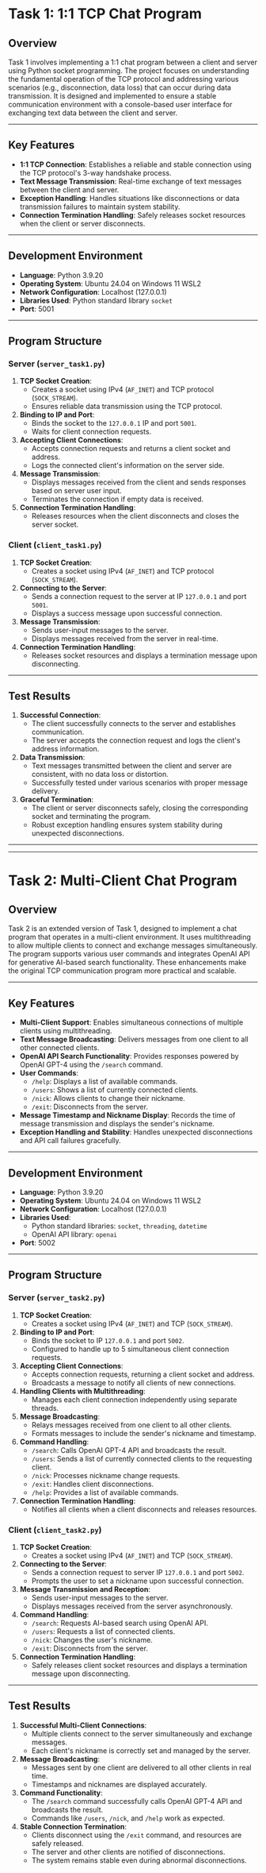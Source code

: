 # Task 1: 1:1 TCP Chat Program

## Overview
Task 1 involves implementing a 1:1 chat program between a client and server using Python socket programming. The project focuses on understanding the fundamental operation of the TCP protocol and addressing various scenarios (e.g., disconnection, data loss) that can occur during data transmission. It is designed and implemented to ensure a stable communication environment with a console-based user interface for exchanging text data between the client and server.

---

## Key Features
- **1:1 TCP Connection**: Establishes a reliable and stable connection using the TCP protocol's 3-way handshake process.
- **Text Message Transmission**: Real-time exchange of text messages between the client and server.
- **Exception Handling**: Handles situations like disconnections or data transmission failures to maintain system stability.
- **Connection Termination Handling**: Safely releases socket resources when the client or server disconnects.

---

## Development Environment
- **Language**: Python 3.9.20
- **Operating System**: Ubuntu 24.04 on Windows 11 WSL2
- **Network Configuration**: Localhost (127.0.0.1)
- **Libraries Used**: Python standard library `socket`
- **Port**: 5001

---

## Program Structure

### Server (`server_task1.py`)
1. **TCP Socket Creation**:
   - Creates a socket using IPv4 (`AF_INET`) and TCP protocol (`SOCK_STREAM`).
   - Ensures reliable data transmission using the TCP protocol.
2. **Binding to IP and Port**:
   - Binds the socket to the `127.0.0.1` IP and port `5001`.
   - Waits for client connection requests.
3. **Accepting Client Connections**:
   - Accepts connection requests and returns a client socket and address.
   - Logs the connected client's information on the server side.
4. **Message Transmission**:
   - Displays messages received from the client and sends responses based on server user input.
   - Terminates the connection if empty data is received.
5. **Connection Termination Handling**:
   - Releases resources when the client disconnects and closes the server socket.

### Client (`client_task1.py`)
1. **TCP Socket Creation**:
   - Creates a socket using IPv4 (`AF_INET`) and TCP protocol (`SOCK_STREAM`).
2. **Connecting to the Server**:
   - Sends a connection request to the server at IP `127.0.0.1` and port `5001`.
   - Displays a success message upon successful connection.
3. **Message Transmission**:
   - Sends user-input messages to the server.
   - Displays messages received from the server in real-time.
4. **Connection Termination Handling**:
   - Releases socket resources and displays a termination message upon disconnecting.

---

## Test Results
1. **Successful Connection**:
   - The client successfully connects to the server and establishes communication.
   - The server accepts the connection request and logs the client's address information.
2. **Data Transmission**:
   - Text messages transmitted between the client and server are consistent, with no data loss or distortion.
   - Successfully tested under various scenarios with proper message delivery.
3. **Graceful Termination**:
   - The client or server disconnects safely, closing the corresponding socket and terminating the program.
   - Robust exception handling ensures system stability during unexpected disconnections.

---
---

# Task 2: Multi-Client Chat Program

## Overview
Task 2 is an extended version of Task 1, designed to implement a chat program that operates in a multi-client environment. It uses multithreading to allow multiple clients to connect and exchange messages simultaneously. The program supports various user commands and integrates OpenAI API for generative AI-based search functionality. These enhancements make the original TCP communication program more practical and scalable.

---

## Key Features
- **Multi-Client Support**: Enables simultaneous connections of multiple clients using multithreading.
- **Text Message Broadcasting**: Delivers messages from one client to all other connected clients.
- **OpenAI API Search Functionality**: Provides responses powered by OpenAI GPT-4 using the `/search` command.
- **User Commands**:
  - `/help`: Displays a list of available commands.
  - `/users`: Shows a list of currently connected clients.
  - `/nick`: Allows clients to change their nickname.
  - `/exit`: Disconnects from the server.
- **Message Timestamp and Nickname Display**: Records the time of message transmission and displays the sender's nickname.
- **Exception Handling and Stability**: Handles unexpected disconnections and API call failures gracefully.

---

## Development Environment
- **Language**: Python 3.9.20
- **Operating System**: Ubuntu 24.04 on Windows 11 WSL2
- **Network Configuration**: Localhost (127.0.0.1)
- **Libraries Used**:
  - Python standard libraries: `socket`, `threading`, `datetime`
  - OpenAI API library: `openai`
- **Port**: 5002

---

## Program Structure

### Server (`server_task2.py`)
1. **TCP Socket Creation**:
   - Creates a socket using IPv4 (`AF_INET`) and TCP (`SOCK_STREAM`).
2. **Binding to IP and Port**:
   - Binds the socket to IP `127.0.0.1` and port `5002`.
   - Configured to handle up to 5 simultaneous client connection requests.
3. **Accepting Client Connections**:
   - Accepts connection requests, returning a client socket and address.
   - Broadcasts a message to notify all clients of new connections.
4. **Handling Clients with Multithreading**:
   - Manages each client connection independently using separate threads.
5. **Message Broadcasting**:
   - Relays messages received from one client to all other clients.
   - Formats messages to include the sender's nickname and timestamp.
6. **Command Handling**:
   - `/search`: Calls OpenAI GPT-4 API and broadcasts the result.
   - `/users`: Sends a list of currently connected clients to the requesting client.
   - `/nick`: Processes nickname change requests.
   - `/exit`: Handles client disconnections.
   - `/help`: Provides a list of available commands.
7. **Connection Termination Handling**:
   - Notifies all clients when a client disconnects and releases resources.

### Client (`client_task2.py`)
1. **TCP Socket Creation**:
   - Creates a socket using IPv4 (`AF_INET`) and TCP (`SOCK_STREAM`).
2. **Connecting to the Server**:
   - Sends a connection request to server IP `127.0.0.1` and port `5002`.
   - Prompts the user to set a nickname upon successful connection.
3. **Message Transmission and Reception**:
   - Sends user-input messages to the server.
   - Displays messages received from the server asynchronously.
4. **Command Handling**:
   - `/search`: Requests AI-based search using OpenAI API.
   - `/users`: Requests a list of connected clients.
   - `/nick`: Changes the user's nickname.
   - `/exit`: Disconnects from the server.
5. **Connection Termination Handling**:
   - Safely releases client socket resources and displays a termination message upon disconnecting.

---

## Test Results
1. **Successful Multi-Client Connections**:
   - Multiple clients connect to the server simultaneously and exchange messages.
   - Each client's nickname is correctly set and managed by the server.
2. **Message Broadcasting**:
   - Messages sent by one client are delivered to all other clients in real time.
   - Timestamps and nicknames are displayed accurately.
3. **Command Functionality**:
   - The `/search` command successfully calls OpenAI GPT-4 API and broadcasts the result.
   - Commands like `/users`, `/nick`, and `/help` work as expected.
4. **Stable Connection Termination**:
   - Clients disconnect using the `/exit` command, and resources are safely released.
   - The server and other clients are notified of disconnections.
   - The system remains stable even during abnormal disconnections.

